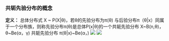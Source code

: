###  共轭先验分布的概念
**定义：** 总体分布式 X ~ P(X|θ)，若θ的先验分布为π(θ) 与后验分布π（θ|x）同属于一个分布族，则称先验分布π(θ)是总体P(x|θ)的一个共轭先验分布
X~B(n,θ)， θ~Be(α，γ) 共轭先验分布 π(θ|x)~Be(α，)
![](https://cdn.jsdelivr.net/gh/lyhcc/Picture_Repository/img/20191018190405.png)
![](https://cdn.jsdelivr.net/gh/lyhcc/Picture_Repository/img/20191018190537.png)
